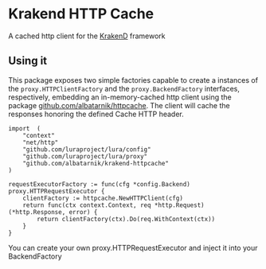 Krakend HTTP Cache
====

A cached http client for the [KrakenD](github.com/devopsfaith/krakend) framework

## Using it

This package exposes two simple factories capable to create a instances of the `proxy.HTTPClientFactory` and the `proxy.BackendFactory` interfaces, respectively, embedding an in-memory-cached http client using the package [github.com/albatarnik/httpcache](https://github.com/albatarnik/httpcache). The client will cache the responses honoring the defined Cache HTTP header.

	import 	(
		"context"
		"net/http"
		"github.com/luraproject/lura/config"
		"github.com/luraproject/lura/proxy"
		"github.com/albatarnik/krakend-httpcache"
	)

	requestExecutorFactory := func(cfg *config.Backend) proxy.HTTPRequestExecutor {
		clientFactory := httpcache.NewHTTPClient(cfg)
		return func(ctx context.Context, req *http.Request) (*http.Response, error) {
			return clientFactory(ctx).Do(req.WithContext(ctx))
		}
	}

You can create your own proxy.HTTPRequestExecutor and inject it into your BackendFactory